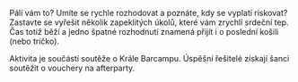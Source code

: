 Pálí vám to? Umíte se rychle rozhodovat a poznáte, kdy se vyplatí riskovat? Zastavte se vyřešit několik zapeklitých úkolů, které vám zrychlí srdeční tep. Čas totiž běží a jedno špatné rozhodnutí znamená přijít i o poslední košili (nebo tričko).

Aktivita je součástí soutěže o Krále Barcampu. Úspěšní řešitelé získají šanci soutěžit o vouchery na afterparty. 